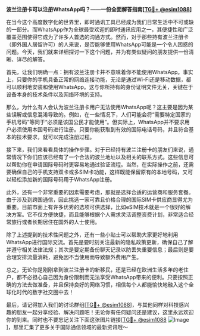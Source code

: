 **波兰注册卡可以注册WhatsApp吗？——一份全面解答指南[[TG💪+ @esim1088](https://t.me/s/esim1088)]**

在当今这个高度数字化的世界里，即时通讯工具已经成为我们日常生活中不可或缺的一部分。而WhatsApp作为全球最受欢迎的即时通讯应用之一，其便捷性和广泛覆盖范围使得它成为了许多人首选的沟通方式。然而，对于那些持有波兰注册卡（即外国人居留许可）的人来说，是否能够使用WhatsApp可能是一个令人困惑的问题。今天，我们就来详细探讨一下这个问题，并为有类似疑问的朋友提供一份清晰、详尽的解答。

首先，让我们明确一点：拥有波兰注册卡并不意味着你不能使用WhatsApp。事实上，只要你的手机具备正常的网络连接功能，无论是通过Wi-Fi还是移动数据，都可以顺利地安装和使用WhatsApp。这与你所持有的身份证明文件无关，关键在于设备本身的技术条件以及网络环境的支持。

那么，为什么有人会认为波兰注册卡用户无法使用WhatsApp呢？这主要是因为某些误解或信息混淆导致的。例如，在一些情况下，人们可能会将“需要特定国家的手机号码”等同于“必须是该国公民才能使用”。但实际上，WhatsApp并不要求用户必须使用本国号码进行注册。只要你能获取到有效的国际电话号码，并且符合基本的技术要求，就可以完成注册过程。

接下来，我们来看看具体的操作步骤。对于已经持有波兰注册卡的朋友们来说，通常情况下你们应该已经有了一个合法的波兰地址以及相关的联系方式。这些信息可以帮助你在申请国际号码时更容易地通过验证流程。当然，在实际操作之前，还需要确保自己的手机支持双卡或多SIM卡功能，这样既能保留原有的本地号码，又可以轻松添加新的国际号码用于WhatsApp注册。

此外，还有一个非常重要的因素需要考虑，那就是选择合适的运营商和服务套餐。由于涉及到跨国通信，因此挑选一家可靠且价格合理的国际SIM卡供应商显得尤为重要。目前市面上有许多优秀的选项可供选择，比如eSIM技术就是一个很好的解决方案。它不仅方便快捷，而且能够根据个人需求灵活调整资费计划，非常适合经常旅行或者长期居住在国外的人士使用。

除了上述提到的技术性问题之外，还有一些小贴士可以帮助大家更好地利用WhatsApp进行国际交流。首先是要时刻关注最新的隐私政策更新，确保自己了解并遵守相关法律法规；其次是要定期备份聊天记录以防丢失重要信息；最后则是要合理安排流量消耗，避免因不当使用而导致额外费用产生。

总之，无论你是刚刚拿到波兰注册卡的新移民，还是已经在欧洲生活多年的老住户，都不必担心自己因为身份限制而无法享受WhatsApp带来的便利。只要按照正确的方法去做准备，并且保持良好的网络习惯，相信每个人都能愉快地融入这个全球化时代的数字社交圈中去！

最后，请记得加入我们的讨论群组[[TG💪+ @esim1088](https://t.me/s/esim1088)]，与其他同样对科技感兴趣的朋友一起分享经验、解决问题吧！无论你有任何疑问还是建议，这里永远欢迎你的到来。同时也不要忘记关注下面这张图片链接[[TG💪+ @esim1088](https://t.me/s/esim1088) ![Image](https://i.postimg.cc/4NQfJmqS/Snipaste-2025-05-13-00-14-12.png)]，那里汇集了更多关于国际通信领域的最新资讯哦～